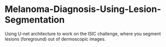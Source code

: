 # Melanoma-Diagnosis-Using-Lesion-Segmentation
Using U-net architecture to work on the ISIC challenge, where you segment lesions (foreground) out of dermoscopic images.
